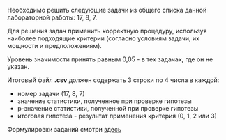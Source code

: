 Необходимо решить следующие задачи из общего списка данной лабораторной работы: 17, 8, 7.
    
Для решения задач применить корректную процедуру, используя наиболее подходящие критерии (согласно условиям задачи, их мощности и предположениям).

Уровень значимости принять равным 0,05 - в тех задачах, где он не указан.
    
Итоговый файл **.csv** должен содержать 3 строки по 4 числа в каждой: 

* номер задачи (17, 8, 7)
* значение статистики, полученное при проверке гипотезы
* p-значение статистики, полученной при проверке гипотезы
* итоговая гипотеза - результат применения критерия (0, 1, 2 или 3)

Формулировки заданий смотри [здесь](../_content/)